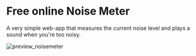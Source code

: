 # Free online Noise Meter
A very simple web-app that measures the current noise level and plays a sound when you're too noisy.

![preview_noisemeter](https://github.com/jb--/noisemeter/assets/8600115/e9b3864c-0aaa-4ea9-b668-58dad3a21d4e)
